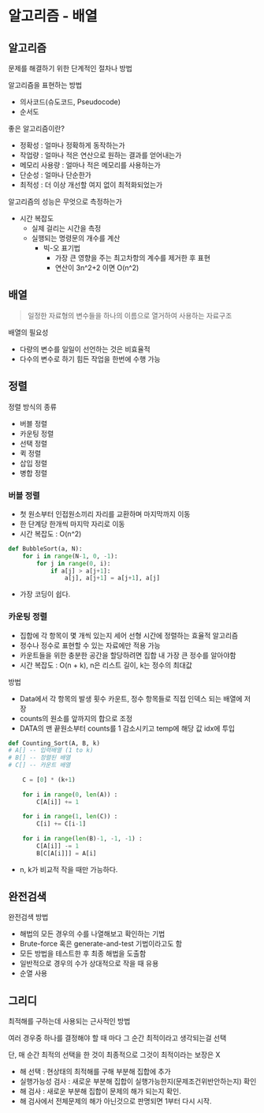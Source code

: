 # 알고리즘 - 배열

## 알고리즘

문제를 해결하기 위한 단계적인 절차나 방법

알고리즘을 표현하는 방법

- 의사코드(슈도코드, Pseudocode)
- 순서도



좋은 알고리즘이란?

- 정확성 : 얼마나 정확하게 동작하는가
- 작업량 : 얼마나 적은 연산으로 원하는 결과를 얻어내는가
- 메모리 사용량 : 얼마나 적은 메모리를 사용하는가
- 단순성 : 얼마나 단순한가
- 최적성 : 더 이상 개선할 여지 없이 최적화되었는가



알고리즘의 성능은 무엇으로 측정하는가

- 시간 복잡도
  - 실제 걸리는 시간을 측정
  - 실행되는 명령문의 개수를 계산
    - 빅-오 표기법
      - 가장 큰 영향을 주는 최고차항의 계수를 제거한 후 표현
      - 연산이 3n^2+2 이면 O(n^2)



## 배열

> 일정한 자료형의 변수들을 하나의 이름으로 열거하여 사용하는 자료구조



배열의 필요성

- 다량의 변수를 일일이 선언하는 것은 비효율적
- 다수의 변수로 하기 힘든 작업을 한번에 수행 가능



## 정렬

정렬 방식의 종류

- 버블 정렬
- 카운팅 정렬
- 선택 정렬
- 퀵 정렬
- 삽입 정렬
- 병합 정렬



### 버블 정렬

- 첫 원소부터 인접원소끼리 자리를 교환하며 마지막까지 이동
- 한 단계당 한개씩 마지막 자리로 이동
- 시간 복잡도 : O(n^2)

```python
def BubbleSort(a, N):
    for i in range(N-1, 0, -1):
        for j in range(0, i):
            if a[j] > a[j+1]:
                a[j], a[j+1] = a[j+1], a[j]
```

- 가장 코딩이 쉽다.



### 카운팅 정렬

- 집합에 각 항목이 몇 개씩 있는지 세어 선형 시간에 정렬하는 효율적  알고리즘
- 정수나 정수로 표현할 수 있는 자료에만 적용 가능
- 카운트들을 위한 충분한 공간을 할당하려면 집합 내 가장 큰 정수를 알아야함
- 시간 복잡도 : O(n + k), n은 리스트 길이, k는 정수의 최대값



방법

- Data에서 각 항목의 발생 횟수 카운트, 정수 항목들로 직접 인덱스 되는 배열에 저장
- counts의 원소를 앞까지의 합으로 조정
- DATA의 맨 끝원소부터 counts를 1 감소시키고 temp에 해당 값 idx에 투입

```python
def Counting_Sort(A, B, k)
# A[] -- 입력배열 (1 to k)
# B[] -- 정렬된 배열
# C[] -- 카운트 배열
	
    C = [0] * (k+1)
    
    for i in range(0, len(A)) :
        C[A[i]] += 1
        
    for i in range(1, len(C)) :
        C[i] += C[i-1]
        
    for i in range(len(B)-1, -1, -1) :
        C[A[i]] -= 1
        B[C[A[i]]] = A[i]
```

- n, k가 비교적 작을 때만 가능하다.



## 완전검색

완전검색 방법

- 해법의 모든 경우의 수를 나열해보고 확인하는 기법
- Brute-force 혹은 generate-and-test 기법이라고도 함
- 모든 방법을 테스트한 후 최종 해법을 도출함
- 일반적으로 경우의 수가 상대적으로 작을 때 유용
- 순열 사용



## 그리디

최적해를 구하는데 사용되는 근사적인 방법

여러 경우중 하나를 결정해야 할 때 마다 그 순간 최적이라고 생각되는걸 선택

단, 매 순간 최적의 선택을 한 것이 최종적으로 그것이 최적이라는 보장은 X



- 해 선택 : 현상태의 최적해를 구해 부분해 집합에 추가
- 실행가능성 검사 : 새로운 부분해 집합이 실행가능한지(문제조건위반안하는지) 확인
- 해 검사 : 새로운 부분해 집합이 문제의 해가 되는지 확인.
- 해 검사에서 전체문제의 해가 아닌것으로 판명되면 1부터 다시 시작.